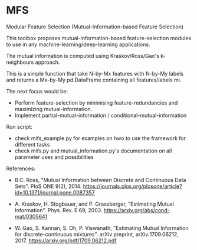 # MFS
Modular Feature Selection (Mutual-Information-based Feature Selection)

This toolbox proposes mutual-information-based feature-selection modules to use in any machine-learning/deep-learning applications. 

The mutual information is computed using Kraskov/Ross/Gao's k-neighbours approach. 

This is a simple function that take N-by-Mx features with N-by-My labels and returns a Mx-by-My pd.DataFrame containing all features/labels mi. 

The next focus would be: 
- Perform feature-selection by minimising feature-redundancies and maximizing mutual-information.
- Implement partial-mutual-information / conditional-mutual-information

Run script: 
- check mifs_example.py for examples on hwo to use the framework for different tasks
- check mifs.py and mutual_information.py's documentation on all parameter uses and possibilities

References: 

- B.C. Ross, "Mutual Information between Discrete and Continuous Data Sets". PloS ONE 9(2), 2014. 
	https://journals.plos.org/plosone/article?id=10.1371/journal.pone.0087357
	
- A. Kraskov, H. Stogbauer, and P. Grassberger, "Estimating Mutual Information". Phys. Rev. E 69, 2003. 
	https://arxiv.org/abs/cond-mat/0305641
	
- W. Gao, S. Kannan, S. Oh, P. Viswanath, "Estimating Mutual Information for discrete-continuous mixtures". arXiv preprint, arXiv:1709.06212, 2017.
	https://arxiv.org/pdf/1709.06212.pdf
